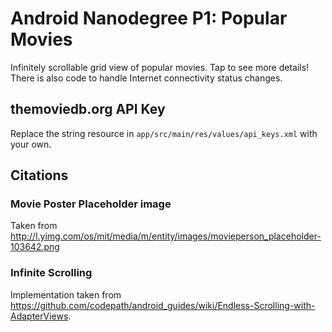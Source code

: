 # Android Nanodegree P1: Popular Movies
Infinitely scrollable grid view of popular movies. Tap to see more details! There is also code to handle Internet connectivity status changes.

## themoviedb.org API Key
Replace the string resource in `app/src/main/res/values/api_keys.xml` with your own.

## Citations
### Movie Poster Placeholder image
Taken from http://l.yimg.com/os/mit/media/m/entity/images/movieperson_placeholder-103642.png

### Infinite Scrolling
Implementation taken from https://github.com/codepath/android_guides/wiki/Endless-Scrolling-with-AdapterViews.